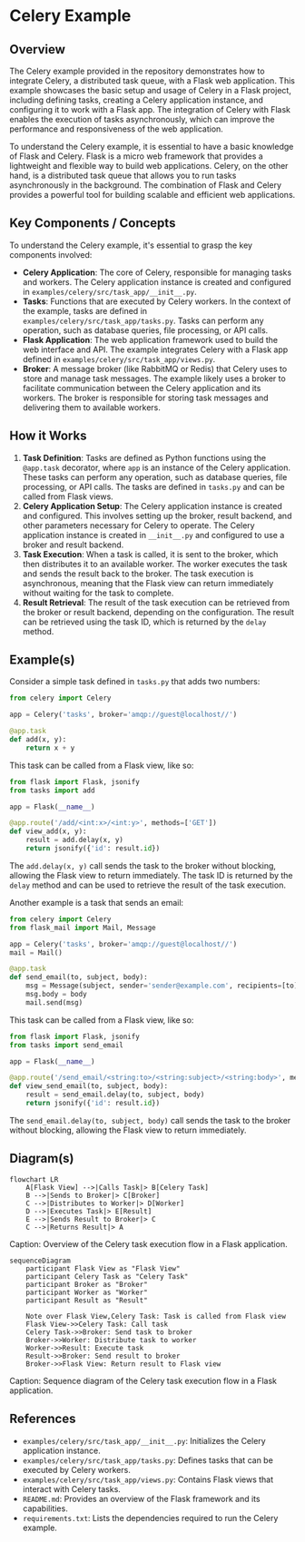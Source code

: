 # Celery Example
## Overview
The Celery example provided in the repository demonstrates how to integrate Celery, a distributed task queue, with a Flask web application. This example showcases the basic setup and usage of Celery in a Flask project, including defining tasks, creating a Celery application instance, and configuring it to work with a Flask app. The integration of Celery with Flask enables the execution of tasks asynchronously, which can improve the performance and responsiveness of the web application.

To understand the Celery example, it is essential to have a basic knowledge of Flask and Celery. Flask is a micro web framework that provides a lightweight and flexible way to build web applications. Celery, on the other hand, is a distributed task queue that allows you to run tasks asynchronously in the background. The combination of Flask and Celery provides a powerful tool for building scalable and efficient web applications.

## Key Components / Concepts
To understand the Celery example, it's essential to grasp the key components involved:
- **Celery Application**: The core of Celery, responsible for managing tasks and workers. The Celery application instance is created and configured in `examples/celery/src/task_app/__init__.py`.
- **Tasks**: Functions that are executed by Celery workers. In the context of the example, tasks are defined in `examples/celery/src/task_app/tasks.py`. Tasks can perform any operation, such as database queries, file processing, or API calls.
- **Flask Application**: The web application framework used to build the web interface and API. The example integrates Celery with a Flask app defined in `examples/celery/src/task_app/views.py`.
- **Broker**: A message broker (like RabbitMQ or Redis) that Celery uses to store and manage task messages. The example likely uses a broker to facilitate communication between the Celery application and its workers. The broker is responsible for storing task messages and delivering them to available workers.

## How it Works
1. **Task Definition**: Tasks are defined as Python functions using the `@app.task` decorator, where `app` is an instance of the Celery application. These tasks can perform any operation, such as database queries, file processing, or API calls. The tasks are defined in `tasks.py` and can be called from Flask views.
2. **Celery Application Setup**: The Celery application instance is created and configured. This involves setting up the broker, result backend, and other parameters necessary for Celery to operate. The Celery application instance is created in `__init__.py` and configured to use a broker and result backend.
3. **Task Execution**: When a task is called, it is sent to the broker, which then distributes it to an available worker. The worker executes the task and sends the result back to the broker. The task execution is asynchronous, meaning that the Flask view can return immediately without waiting for the task to complete.
4. **Result Retrieval**: The result of the task execution can be retrieved from the broker or result backend, depending on the configuration. The result can be retrieved using the task ID, which is returned by the `delay` method.

## Example(s)
Consider a simple task defined in `tasks.py` that adds two numbers:
```python
from celery import Celery

app = Celery('tasks', broker='amqp://guest@localhost//')

@app.task
def add(x, y):
    return x + y
```
This task can be called from a Flask view, like so:
```python
from flask import Flask, jsonify
from tasks import add

app = Flask(__name__)

@app.route('/add/<int:x>/<int:y>', methods=['GET'])
def view_add(x, y):
    result = add.delay(x, y)
    return jsonify({'id': result.id})
```
The `add.delay(x, y)` call sends the task to the broker without blocking, allowing the Flask view to return immediately. The task ID is returned by the `delay` method and can be used to retrieve the result of the task execution.

Another example is a task that sends an email:
```python
from celery import Celery
from flask_mail import Mail, Message

app = Celery('tasks', broker='amqp://guest@localhost//')
mail = Mail()

@app.task
def send_email(to, subject, body):
    msg = Message(subject, sender='sender@example.com', recipients=[to])
    msg.body = body
    mail.send(msg)
```
This task can be called from a Flask view, like so:
```python
from flask import Flask, jsonify
from tasks import send_email

app = Flask(__name__)

@app.route('/send_email/<string:to>/<string:subject>/<string:body>', methods=['GET'])
def view_send_email(to, subject, body):
    result = send_email.delay(to, subject, body)
    return jsonify({'id': result.id})
```
The `send_email.delay(to, subject, body)` call sends the task to the broker without blocking, allowing the Flask view to return immediately.

## Diagram(s)
```mermaid
flowchart LR
    A[Flask View] -->|Calls Task|> B[Celery Task]
    B -->|Sends to Broker|> C[Broker]
    C -->|Distributes to Worker|> D[Worker]
    D -->|Executes Task|> E[Result]
    E -->|Sends Result to Broker|> C
    C -->|Returns Result|> A
```
Caption: Overview of the Celery task execution flow in a Flask application.

```mermaid
sequenceDiagram
    participant Flask View as "Flask View"
    participant Celery Task as "Celery Task"
    participant Broker as "Broker"
    participant Worker as "Worker"
    participant Result as "Result"

    Note over Flask View,Celery Task: Task is called from Flask view
    Flask View->>Celery Task: Call task
    Celery Task->>Broker: Send task to broker
    Broker->>Worker: Distribute task to worker
    Worker->>Result: Execute task
    Result->>Broker: Send result to broker
    Broker->>Flask View: Return result to Flask view
```
Caption: Sequence diagram of the Celery task execution flow in a Flask application.

## References
- `examples/celery/src/task_app/__init__.py`: Initializes the Celery application instance.
- `examples/celery/src/task_app/tasks.py`: Defines tasks that can be executed by Celery workers.
- `examples/celery/src/task_app/views.py`: Contains Flask views that interact with Celery tasks.
- `README.md`: Provides an overview of the Flask framework and its capabilities.
- `requirements.txt`: Lists the dependencies required to run the Celery example.